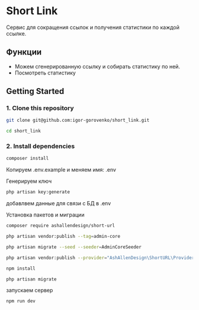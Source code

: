 # Short Link

Cервис для сокращения ссылок и получения статистики по каждой ссылке.

## Функции

- Можем сгенерированную ссылку и собирать статистику по ней.
- Посмотреть статистику

## Getting Started

### 1. Clone this repository

```bash
git clone git@github.com:igor-gorovenko/short_link.git
```

```bash
cd short_link
```

### 2. Install dependencies

```bash
composer install
```

Копируем .env.example и меняем имя: .env

Генерируем ключ
```bash
php artisan key:generate
```

добавлвем данные для связи с БД в .env

Установка пакетов и миграции

```bash
composer require ashallendesign/short-url
```

```bash
php artisan vendor:publish --tag=admin-core
```
```bash
php artisan migrate --seed --seeder=AdminCoreSeeder
```
```bash
php artisan vendor:publish --provider="AshAllenDesign\ShortURL\Providers\ShortURLProvider"
```

```bash
npm install
```

```bash
php artisan migrate
```

запускаем сервер

```bash
npm run dev
```